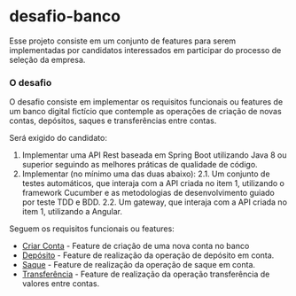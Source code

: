 # desafio-banco
Esse projeto consiste em um conjunto de features para serem implementadas por candidatos interessados em participar do processo de seleção da empresa.

### O desafio
O desafio consiste em implementar os requisitos funcionais ou features de um banco digital fictício que contemple as operações de criação de novas contas, depósitos, saques e transferências entre contas.

Será exigido do candidato: 
1. Implementar uma API Rest baseada em Spring Boot utilizando Java 8 ou superior seguindo as melhores práticas de qualidade de código. 
2. Implementar (no mínimo uma das duas abaixo): 
  2.1. Um conjunto de testes automáticos, que interaja com a API criada no item 1, utilizando o framework Cucumber e as metodologias de desenvolvimento guiado por teste TDD e BDD. 
  2.2. Um gateway, que interaja com a API criada no item 1, utilizando a Angular.

Seguem os requisitos funcionais ou features:

* [Criar Conta](criar_conta.feature) - Feature de criação de uma nova conta no banco
* [Depósito](deposito.feature) - Feature de realização da operação de depósito em conta.
* [Saque](saque.feature) - Feature de realização da operação de saque em conta.
* [Transferência](transferencia.feature) - Feature de realização da operação transferência de valores entre contas.
